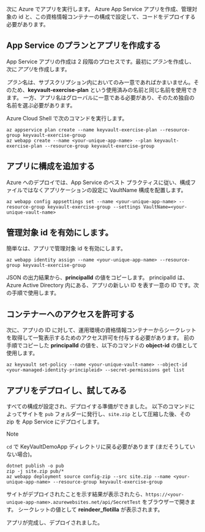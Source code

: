 次に Azure でアプリを実行します。 Azure App Service アプリを作成、管理対象の id と、この資格情報コンテナーの構成で設定して、コードをデプロイする必要があります。

## <a name="create-the-app-service-plan-and-app"></a>App Service のプランとアプリを作成する

App Service アプリの作成は 2 段階のプロセスです。最初に*プラン*を作成し、次に*アプリ*を作成します。

*プラン*名は、サブスクリプション内においてのみ一意であればかまいません。そのため、**keyvault-exercise-plan** という使用済みの名前と同じ名前を使用できます。 一方、アプリ名はグローバルに一意である必要があり、そのため独自の名前を選ぶ必要があります。

Azure Cloud Shell で次のコマンドを実行します。

```azurecli
az appservice plan create --name keyvault-exercise-plan --resource-group keyvault-exercise-group
az webapp create --name <your-unique-app-name> --plan keyvault-exercise-plan --resource-group keyvault-exercise-group
```

## <a name="add-configuration-to-the-app"></a>アプリに構成を追加する

Azure へのデプロイでは、App Service のベスト プラクティスに従い、構成ファイルではなくアプリケーションの設定に VaultName 構成を配置します。

```azurecli
az webapp config appsettings set --name <your-unique-app-name> --resource-group keyvault-exercise-group --settings VaultName=<your-unique-vault-name>
```

## <a name="enable-managed-identity"></a>管理対象 id を有効にします。

簡単なは、アプリで管理対象 id を有効にします。

```azurecli
az webapp identity assign --name <your-unique-app-name> --resource-group keyvault-exercise-group
```

JSON の出力結果から、**principalId** の値をコピーします。 principalId は、Azure Active Directory 内にある、アプリの新しい ID を表す一意の ID です。次の手順で使用します。

## <a name="grant-access-to-the-vault"></a>コンテナーへのアクセスを許可する

次に、アプリの ID に対して、運用環境の資格情報コンテナーからシークレットを取得して一覧表示するためのアクセス許可を付与する必要があります。 前の手順でコピーした **principalId** の値を、以下のコマンドの **object-id** の値として使用します。

```azurecli
az keyvault set-policy --name <your-unique-vault-name> --object-id <your-managed-identity-principleid> --secret-permissions get list
```

## <a name="deploy-the-app-and-try-it-out"></a>アプリをデプロイし、試してみる

すべての構成が設定され、デプロイする準備ができました。 以下のコマンドによってサイトを `pub` フォルダーに発行し、`site.zip` として圧縮した後、その zip を App Service にデプロイします。

> [!NOTE]
> `cd` で KeyVaultDemoApp ディレクトリに戻る必要があります (まだそうしていない場合)。

```azurecli
dotnet publish -o pub
zip -j site.zip pub/*
az webapp deployment source config-zip --src site.zip --name <your-unique-app-name> --resource-group keyvault-exercise-group
```

サイトがデプロイされたことを示す結果が表示されたら、`https://<your-unique-app-name>.azurewebsites.net/api/SecretTest` をブラウザーで開きます。 シークレットの値として **reindeer_flotilla** が表示されます。

アプリが完成し、デプロイされました。